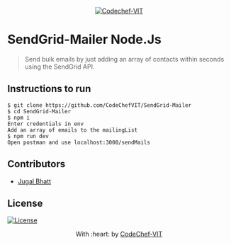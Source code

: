 <p align="center"><a href="https://www.codechefvit.com" target="_blank"><img src="https://s3.amazonaws.com/codechef_shared/sites/all/themes/abessive/logo-3.png" title="CodeChef-VIT" alt="Codechef-VIT"></a>
</p>

# SendGrid-Mailer Node.Js

> Send bulk emails by just adding an array of contacts within seconds using the SendGrid API.


## Instructions to run
```
$ git clone https://github.com/CodeChefVIT/SendGrid-Mailer
$ cd SendGrid-Mailer
$ npm i
Enter credentials in env
Add an array of emails to the mailingList
$ npm run dev
Open postman and use localhost:3000/sendMails
```

## Contributors
- <a href="https://github.com/jugaldb">Jugal Bhatt</a>

## License
[![License](http://img.shields.io/:license-mit-blue.svg?style=flat-square)](http://badges.mit-license.org)

<p align="center">
	With :heart: by <a href="https://www.codechefvit.com" target="_blank">CodeChef-VIT</a>
</p>
